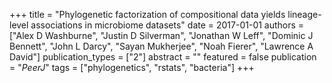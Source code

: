 +++
title = "Phylogenetic factorization of compositional data yields lineage-level associations in microbiome datasets"
date = 2017-01-01
authors = ["Alex D Washburne", "Justin D Silverman", "Jonathan W Leff", "Dominic J Bennett", "John L Darcy", "Sayan Mukherjee", "Noah Fierer", "Lawrence A David"]
publication_types = ["2"]
abstract = ""
featured = false
publication = "*PeerJ*"
tags = ["phylogenetics", "rstats", "bacteria"]
+++

